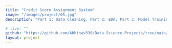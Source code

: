 ```yaml
---
title: "Credit Score Assignment System"
image: "/images/project/05.jpg"
description: "Part 1: Data Cleaning, Part 2: EDA, Part 3: Model Training. Building a robust credit score system through meticulous data cleaning, in-depth EDA, and advanced model training."

# live: ""
github: "https://github.com/Abhinav330/Data-Science-Projects/tree/main/EDA%20on%20Credit%20Score%20Dataset" 
layout: project
---
```


